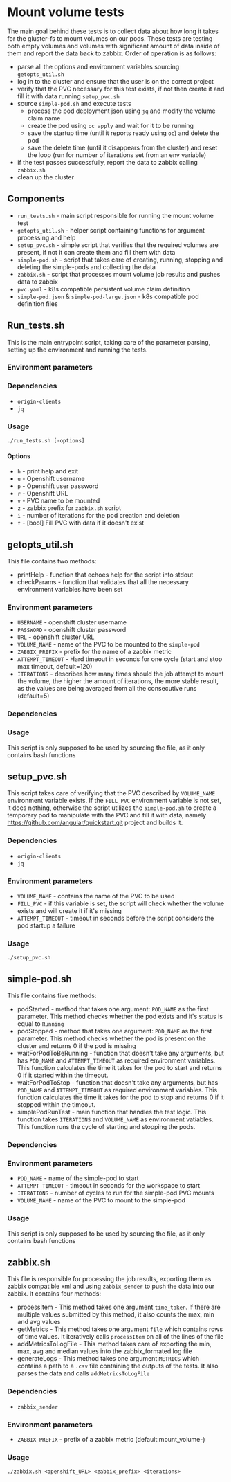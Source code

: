 # Mount volume tests

The main goal behind these tests is to collect data about how long it takes for the gluster-fs to mount volumes on our pods. These tests are testing both empty volumes and volumes with significant amount of data inside of them and report the data back to zabbix.
Order of operation is as follows:

* parse all the options and environment variables sourcing `getopts_util.sh`
* log in to the cluster and ensure that the user is on the correct project
* verify that the PVC necessary for this test exists, if not then create it and fill it with data running `setup_pvc.sh`
* source `simple-pod.sh` and execute tests
  * process the pod deployment json using `jq` and modify the volume claim name
  * create the pod using `oc apply` and wait for it to be running
  * save the startup time (until it reports ready using `oc`) and delete the pod
  * save the delete time (until it disappears from the cluster) and reset the loop (run for number of iterations set from an env variable)
* if the test passes successfully, report the data to zabbix calling `zabbix.sh`
* clean up the cluster

## Components

* `run_tests.sh` - main script responsible for running the mount volume test
* `getopts_util.sh` - helper script containing functions for argument processing and help
* `setup_pvc.sh` - simple script that verifies that the required volumes are present, if not it can create them and fill them with data
* `simple-pod.sh` - script that takes care of creating, running, stopping and deleting the simple-pods and collecting the data
* `zabbix.sh` - script that processes mount volume job results and pushes data to zabbix
* `pvc.yaml` - k8s compatible persistent volume claim definition
* `simple-pod.json` & `simple-pod-large.json` - k8s compatible pod definition files

## Run_tests.sh

This is the main entrypoint script, taking care of the parameter parsing, setting up the environment and running the tests.

### Environment parameters

### Dependencies

* `origin-clients`
* `jq`

### Usage

`./run_tests.sh [-options]`

#### Options

* `h` - print help and exit
* `u` - Openshift username
* `p` - Openshift user password
* `r` - Openshift URL
* `v` - PVC name to be mounted
* `z` - zabbix prefix for `zabbix.sh` script
* `i` - number of iterations for the pod creation and deletion
* `f` - [bool] Fill PVC with data if it doesn't exist

## getopts_util.sh

This file contains two methods:

* printHelp - function that echoes help for the script into stdout
* checkParams - function that validates that all the necessary environment variables have been set

### Environment parameters

* `USERNAME` - openshift cluster username
* `PASSWORD` - openshift cluster password
* `URL` - openshift cluster URL
* `VOLUME_NAME` - name of the PVC to be mounted to the `simple-pod`
* `ZABBIX_PREFIX` - prefix for the name of a zabbix metric
* `ATTEMPT_TIMEOUT` - Hard timeout in seconds for one cycle (start and stop max timeout, default=120)
* `ITERATIONS` - describes how many times should the job attempt to mount the volume, the higher the amount of iterations, the more stable result, as the values are being averaged from all the consecutive runs (default=5)

### Dependencies

### Usage

This script is only supposed to be used by sourcing the file, as it only contains bash functions

## setup_pvc.sh

This script takes care of verifying that the PVC described by `VOLUME_NAME` environment variable exists. If the `FILL_PVC` environment variable is not set, it does nothing, otherwise the script utilizes the `simple-pod.sh` to create a temporary pod to manipulate with the PVC and fill it with data, namely <https://github.com/angular/quickstart.git> project and builds it.

### Dependencies

* `origin-clients`
* `jq`

### Environment parameters

* `VOLUME_NAME` - contains the name of the PVC to be used
* `FILL_PVC` - if this variable is set, the script will check whether the volume exists and will create it if it's missing
* `ATTEMPT_TIMEOUT` - timeout in seconds before the script considers the pod startup a failure

### Usage

`./setup_pvc.sh`

## simple-pod.sh

This file contains five methods:

* podStarted - method that takes one argument: `POD_NAME` as the first parameter. This method checks whether the pod exists and it's status is equal to `Running`
* podStopped - method that takes one argument: `POD_NAME` as the first parameter. This method checks whether the pod is present on the cluster and returns 0 if the pod is missing
* waitForPodToBeRunning - function that doesn't take any arguments, but has `POD_NAME` and `ATTEMPT_TIMEOUT` as required environment variables. This function calculates the time it takes for the pod to start and returns 0 if it started within the timeout.
* waitForPodToStop - function that doesn't take any arguments, but has `POD_NAME` and `ATTEMPT_TIMEOUT` as required environment variables. This function calculates the time it takes for the pod to stop and returns 0 if it stopped within the timeout.
* simplePodRunTest - main function that handles the test logic. This function takes `ITERATIONS` and `VOLUME_NAME` as environment vatiables. This function runs the cycle of starting and stopping the pods.

### Dependencies

### Environment parameters

* `POD_NAME` - name of the simple-pod to start
* `ATTEMPT_TIMEOUT` - timeout in seconds for the workspace to start
* `ITERATIONS` - number of cycles to run for the simple-pod PVC mounts
* `VOLUME_NAME` - name of the PVC to mount to the simple-pod

### Usage

This script is only supposed to be used by sourcing the file, as it only contains bash functions

## zabbix.sh

This file is responsible for processing the job results, exporting them as zabbix compatible xml and using `zabbix_sender` to push the data into our zabbix.
It contains four methods:

* processItem - This method takes one argument `time_taken`. If there are multiple values submitted by this method, it also counts the max, min and avg values
* getMetrics - This method takes one argument `file` which contains rows of time values. It iteratively calls `processItem` on all of the lines of the file
* addMetricsToLogFile - This method takes care of exporting the min, max, avg and median values into the zabbix_formated log file
* generateLogs - This method takes one argument `METRICS` which contains a path to a `.csv` file containing the outputs of the tests. It also parses the data and calls `addMetricsToLogFile`

### Dependencies

* `zabbix_sender`

### Environment parameters

* `ZABBIX_PREFIX` - prefix of a zabbix metric (default:mount_volume-)

### Usage

`./zabbix.sh <openshift_URL> <zabbix_prefix> <iterations>`
